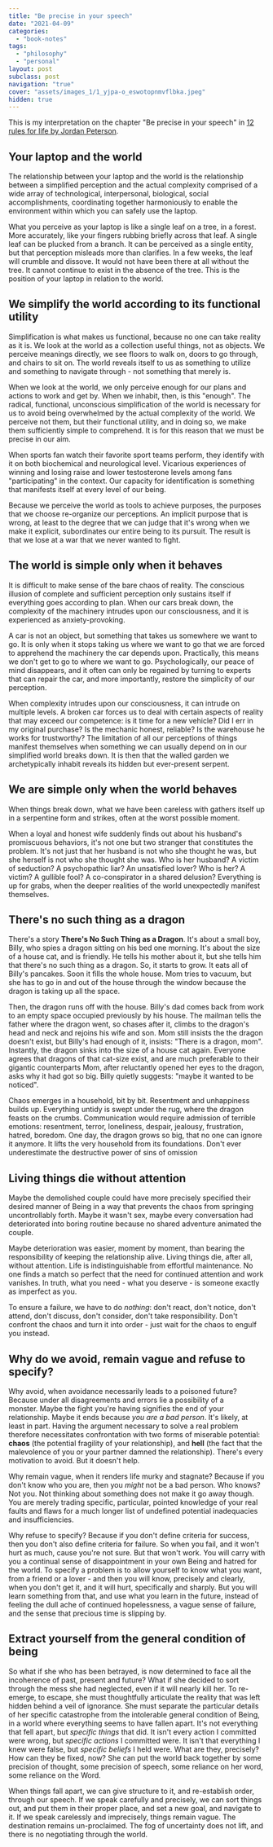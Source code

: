 ```yaml
---
title: "Be precise in your speech"
date: "2021-04-09"
categories:
  - "book-notes"
tags:
  - "philosophy"
  - "personal"
layout: post
subclass: post
navigation: "true"
cover: "assets/images_1/1_yjpa-o_eswotopnmvflbka.jpeg"
hidden: true
---
```


This is my interpretation on the chapter "Be precise in your speech" in [12 rules for life by Jordan Peterson](https://www.amazon.com/12-Rules-Life-Antidote-Chaos/dp/0345816021).

## Your laptop and the world

The relationship between your laptop and the world is the relationship between a simplified perception and the actual complexity comprised of a wide array of technological, interpersonal, biological, social accomplishments, coordinating together harmoniously to enable the environment within which you can safely use the laptop.

What you perceive as your laptop is like a single leaf on a tree, in a forest. More accurately, like your fingers rubbing briefly across that leaf. A single leaf can be plucked from a branch. It can be perceived as a single entity, but that perception misleads more than clarifies. In a few weeks, the leaf will crumble and dissove. It would not have been there at all without the tree. It cannot continue to exist in the absence of the tree. This is the position of your laptop in relation to the world.

## We simplify the world according to its functional utility

Simplification is what makes us functional, because no one can take reality as it is. We look at the world as a collection useful things, not as objects. We perceive meanings directly, we see floors to walk on, doors to go through, and chairs to sit on. The world reveals itself to us as something to utilize and something to navigate through - not something that merely is.

When we look at the world, we only perceive enough for our plans and actions to work and get by. When we inhabit, then, is this "enough". The radical, functional, unconscious simplification of the world is necessary for us to avoid being overwhelmed by the actual complexity of the world. We perceive not them, but their functional utility, and in doing so, we make them sufficiently simple to comprehend. It is for this reason that we must be precise in our aim.

When sports fan watch their favorite sport teams perform, they identify with it on both biochemical and neurological level. Vicarious experiences of winning and losing raise and lower testosterone levels among fans "participating" in the context. Our capacity for identification is something that manifests itself at every level of our being.

Because we perceive the world as tools to achieve purposes, the purposes that we choose re-organize our perceptions. An implicit purpose that is wrong, at least to the degree that we can judge that it's wrong when we make it explicit, subordinates our entire being to its pursuit. The result is that we lose at a war that we never wanted to fight.

## The world is simple only when it behaves

It is difficult to make sense of the bare chaos of reality. The conscious illusion of complete and sufficient perception only sustains itself if everything goes according to plan. When our cars break down, the complexity of the machinery intrudes upon our consciousness, and it is experienced as anxiety-provoking.

A car is not an object, but something that takes us somewhere we want to go. It is only when it stops taking us where we want to go that we are forced to apprehend the machinery the car depends upon. Practically, this means we don't get to go to where we want to go. Psychologically, our peace of mind disappears, and it often can only be regained by turning to experts that can repair the car, and more importantly, restore the simplicity of our perception.

When complexity intrudes upon our consciousness, it can intrude on multiple levels. A broken car forces us to deal with certain aspects of reality that may exceed our competence: is it time for a new vehicle? Did I err in my original purchase? Is the mechanic honest, reliable? Is the warehouse he works for trustworthy? The limitation of all our perceptions of things manifest themselves when something we can usually depend on in our simplified world breaks down. It is then that the walled garden we archetypically inhabit reveals its hidden but ever-present serpent.

## We are simple only when the world behaves

When things break down, what we have been careless with gathers itself up in a serpentine form and strikes, often at the worst possible moment.

When a loyal and honest wife suddenly finds out about his husband's promiscuous behaviors, it's not one but two stranger that constitutes the problem. It's not just that her husband is not who she thought he was, but she herself is not who she thought she was. Who is her husband? A victim of seduction? A psychopathic liar? An unsatisfied lover? Who is her? A victim? A gullible fool? A co-conspirator in a shared delusion? Everything is up for grabs, when the deeper realities of the world unexpectedly manifest themselves.

## There's no such thing as a dragon

There's a story **There's No Such Thing as a Dragon**. It's about a small boy, Billy, who spies a dragon sitting on his bed one morning. It's about the size of a house cat, and is friendly. He tells his mother about it, but she tells him that there's no such thing as a dragon. So, it starts to grow. It eats all of Billy's pancakes. Soon it fills the whole house. Mom tries to vacuum, but she has to go in and out of the house through the window because the dragon is taking up all the space.

Then, the dragon runs off with the house. Billy's dad comes back from work to an empty space occupied previously by his house. The mailman tells the father where the dragon went, so chases after it, climbs to the dragon's head and neck and rejoins his wife and son. Mom still insists the the dragon doesn't exist, but Billy's had enough of it, insists: "There is a dragon, mom". Instantly, the dragon sinks into the size of a house cat again. Everyone agrees that dragons of that cat-size exist, and are much preferable to their gigantic counterparts Mom, after reluctantly opened her eyes to the dragon, asks why it had got so big. Billy quietly suggests: "maybe it wanted to be noticed".

Chaos emerges in a household, bit by bit. Resentment and unhappiness builds up. Everything untidy is swept under the rug, where the dragon feasts on the crumbs. Communication would require admission of terrible emotions: resentment, terror, loneliness, despair, jealousy, frustration, hatred, boredom. One day, the dragon grows so big, that no one can ignore it anymore. It lifts the very household from its foundations. Don't ever underestimate the destructive power of sins of omission

## Living things die without attention

Maybe the demolished couple could have more precisely specified their desired manner of Being in a way that prevents the chaos from springing uncontrollably forth. Maybe it wasn't sex, maybe every conversation had deteriorated into boring routine because no shared adventure animated the couple.

Maybe deterioration was easier, moment by moment, than bearing the responsibility of keeping the relationship alive. Living things die, after all, without attention. Life is indistinguishable from effortful maintenance. No one finds a match so perfect that the need for continued attention and work vanishes. In truth, what you need - what you deserve - is someone exactly as imperfect as you.

To ensure a failure, we have to do _nothing_: don't react, don't notice, don't attend, don't discuss, don't consider, don't take responsibility. Don't confront the chaos and turn it into order - just wait for the chaos to engulf you instead.

## Why do we avoid, remain vague and refuse to specify?

Why avoid, when avoidance necessarily leads to a poisoned future? Because under all disagreements and errors lie a possibility of a monster. Maybe the fight you're having signifies the end of your relationship. Maybe it ends because _you are a bad person_. It's likely, at least in part. Having the argument necessary to solve a real problem therefore necessitates confrontation with two forms of miserable potential: **chaos** (the potential fragility of your relationship), and **hell** (the fact that the malevolence of you or your partner damned the relationship). There's every motivation to avoid. But it doesn't help.

Why remain vague, when it renders life murky and stagnate? Because if you don't know who you are, then you _might_ not be a bad person. Who knows? Not you. Not thinking about something does not make it go away though. You are merely trading specific, particular, pointed knowledge of your real faults and flaws for a much longer list of undefined potential inadequacies and insufficiencies.

Why refuse to specify? Because if you don't define criteria for success, then you don't also define criteria for failure. So when you fail, and it won't hurt as much, cause you're not sure. But that won't work. You will carry with you a continual sense of disappointment in your own Being and hatred for the world. To specify a problem is to allow yourself to know what you want, from a friend or a lover - and then you will know, precisely and clearly, when you don't get it, and it will hurt, specifically and sharply. But you will learn something from that, and use what you learn in the future, instead of feeling the dull ache of continued hopelessness, a vague sense of failure, and the sense that precious time is slipping by.

## Extract yourself from the general condition of being

So what if she who has been betrayed, is now determined to face all the incoherence of past, present and future? What if she decided to sort through the mess she had neglected, even if it will nearly kill her. To re-emerge, to escape, she must thoughtfully articulate the reality that was left hidden behind a veil of ignorance. She must separate the particular details of her specific catastrophe from the intolerable general condition of Being, in a world where everything seems to have fallen apart. It's not everything that fell apart, but _specific things_ that did. It isn't every action I committed were wrong, but _specific actions_ I committed were. It isn't that everything I knew were false, but _specific beliefs_ I held were. What are they, precisely? How can they be fixed, now? She can put the world back together by some precision of thought, some precision of speech, some reliance on her word, some reliance on the Word.

When things fall apart, we can give structure to it, and re-establish order, through our speech. If we speak carefully and precisely, we can sort things out, and put them in their proper place, and set a new goal, and navigate to it. If we speak carelessly and imprecisely, things remain vague. The destination remains un-proclaimed. The fog of uncertainty does not lift, and there is no negotiating through the world.
